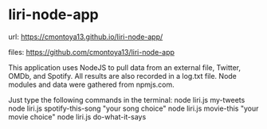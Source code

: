# liri-node-app

url:
https://cmontoya13.github.io/liri-node-app/

files:
https://github.com/cmontoya13/liri-node-app

This application uses NodeJS to pull data from an external file, Twitter, OMDb, and Spotify. All results are also recorded in a log.txt file. Node modules and data were gathered from npmjs.com.

Just type the following commands in the terminal:
node liri.js my-tweets
node liri.js spotify-this-song "your song choice"
node liri.js movie-this "your movie choice"
node liri.js do-what-it-says